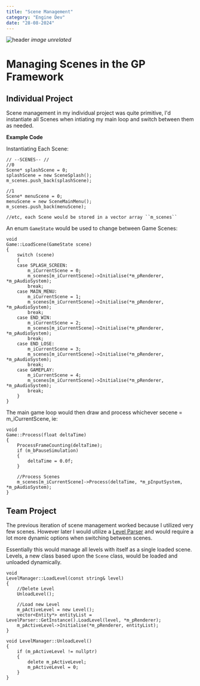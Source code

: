 ```yaml
---
title: "Scene Management"
category: "Engine Dev"
date: "28-08-2024"
---
```

![header](/images/1280720.jpeg)
*image unrelated*

# Managing Scenes in the GP Framework

## **Individual Project**

Scene management in my individual project was quite primitive, I'd instantiate all Scenes when intiating my main loop and switch between them as needed.

**Example Code**

Instantiating Each Scene:

	// --SCENES-- //
	//0
	Scene* splashScene = 0;
	splashScene = new SceneSplash();
	m_scenes.push_back(splashScene);

	//1
	Scene* menuScene = 0;
	menuScene = new SceneMainMenu();
	m_scenes.push_back(menuScene);

	//etc, each Scene would be stored in a vector array ``m_scenes``

An enum ``GameState`` would be used to change between Game Scenes:

    void
    Game::LoadScene(GameState scene)
    {
	    switch (scene)
	    {
	    case SPLASH_SCREEN:
    		m_iCurrentScene = 0;
	    	m_scenes[m_iCurrentScene]->Initialise(*m_pRenderer, *m_pAudioSystem);
		    break;
    	case MAIN_MENU:
	    	m_iCurrentScene = 1;
		    m_scenes[m_iCurrentScene]->Initialise(*m_pRenderer, *m_pAudioSystem);
		    break;
	    case END_WIN:
		    m_iCurrentScene = 2;
		    m_scenes[m_iCurrentScene]->Initialise(*m_pRenderer, *m_pAudioSystem);
		    break;
	    case END_LOSE:
		    m_iCurrentScene = 3;
		    m_scenes[m_iCurrentScene]->Initialise(*m_pRenderer, *m_pAudioSystem);
		    break;
	    case GAMEPLAY:
		    m_iCurrentScene = 4;
		    m_scenes[m_iCurrentScene]->Initialise(*m_pRenderer, *m_pAudioSystem);
		    break;
    	}
    }

The main game loop would then draw and process whichever secene = m_iCurrentScene, ie:

    void
    Game::Process(float deltaTime)
    {
	    ProcessFrameCounting(deltaTime);
	    if (m_bPauseSimulation)
	    {
	    	deltaTime = 0.0f;
	    }

	    //Process Scenes
	    m_scenes[m_iCurrentScene]->Process(deltaTime, *m_pInputSystem, *m_pAudioSystem);
    }

## **Team Project**

The previous iteration of scene management worked because I utilized very few scenes. However later I would utilize a [Level Parser](/article-levelparser) and would require a lot more dynamic options when switching between scenes. 

Essentially this would manage all levels with itself as a single loaded scene. Levels, a new class based upon the ``Scene`` class, would be loaded and unloaded dynamically.

    void
    LevelManager::LoadLevel(const string& level)
    {
	    //Delete Level
	    UnloadLevel();

	    //Load new Level
	    m_pActiveLevel = new Level();
    	vector<Entity*> entityList = LevelParser::GetInstance().LoadLevel(level, *m_pRenderer);
    	m_pActiveLevel->Initialise(*m_pRenderer, entityList);
    }

    void LevelManager::UnloadLevel()
    {
    	if (m_pActiveLevel != nullptr)
    	{
    		delete m_pActiveLevel;
    		m_pActiveLevel = 0;
    	}
    }